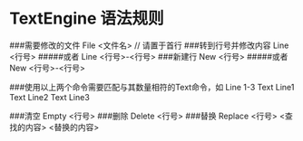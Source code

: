 ﻿# TextEngine 语法规则
###需要修改的文件
		File <文件名> // 请置于首行
###转到行号并修改内容
		Line <行号>
#####或者
		Line <行号>-<行号>
###新建行
		New <行号>
#####或者
		New <行号>-<行号>

###使用以上两个命令需要匹配与其数量相符的Text命令，如
		Line 1-3
		Text Line1
		Text Line2
		Text Line3

###清空
		Empty <行号>
###删除
		Delete <行号>
###替换
		Replace <行号> <查找的内容> <替换的内容>
